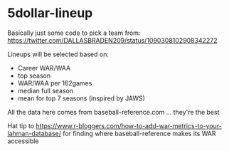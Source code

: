 # 5dollar-lineup
Basically just some code to pick a team from: https://twitter.com/DALLASBRADEN209/status/1090308102908342272

Lineups will be selected based on:
* Career WAR/WAA
* top season
* WAR/WAA per 162games
* median full season
* mean for top 7 seasons (inspired by JAWS)


All the data here comes from baseball-reference.com ... they're the best

Hat tip to https://www.r-bloggers.com/how-to-add-war-metrics-to-your-lahman-database/ for finding where baseball-reference makes its WAR accessible
